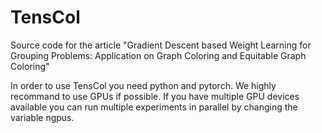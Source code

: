 # TensCol
Source code for the article "Gradient Descent based Weight Learning for Grouping Problems: Application on Graph Coloring and Equitable Graph Coloring"

In order to use TensCol you need python and pytorch.
We highly recommand to use GPUs if possible. 
If you have multiple GPU devices available you can run multiple experiments in parallel by changing the variable ngpus. 
